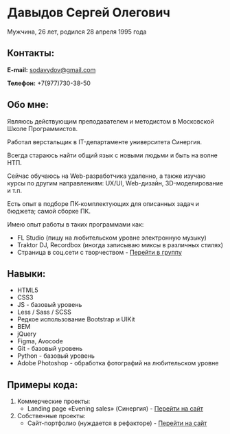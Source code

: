 # Давыдов Сергей Олегович
Мужчина, 26 лет, родился 28 апреля 1995 года

## Контакты:
**E-mail:** sodavydov@gmail.com

**Телефон:** +7(977)730-38-50

## Обо мне:
Являюсь действующим преподавателем и методистом в Московской Школе Программистов.

Работал верстальщик в IT-департаменте университета Синергия.

Всегда стараюсь найти общий язык с новыми людьми и быть на волне НТП.

Сейчас обучаюсь на Web-разработчика удаленно, а также изучаю курсы по другим направлениям: UX/UI, Web-дизайн, 3D-моделирование и т.п.

Есть опыт в подборе ПК-комплектующих для описанных задач и бюджета; самой сборке ПК.

Имею опыт работы в таких программами как:
* FL Studio (пишу на любительском уровне электронную музыку)
* Traktor DJ, Recordbox (иногда записываю миксы в различных стилях)
* Страница в соц.сети с творчеством - [Перейти в группу](https://vk.com/djsurio_official)

## Навыки:
* HTML5
* CSS3
* JS - базовый уровень
* Less / Sass / SCSS
* Редкое использование Bootstrap и UIKit
* BEM
* jQuery
* Figma, Avocode
* Git - базовый уровень
* Python - базовый уровень
* Adobe Photoshop - обработка фотографий на любительском уровне

## Примеры кода:
1. Коммерческие проекты:
    * Landing page «Evening sales» (Синергия) - [Перейти на сайт](https://synergy.ru/lp/evening-sales/)
2. Собственные проекты:
    * Сайт-портфолио (нуждается в рефакторе) - [Перейти на сайт](https://frost-side.github.io/)

